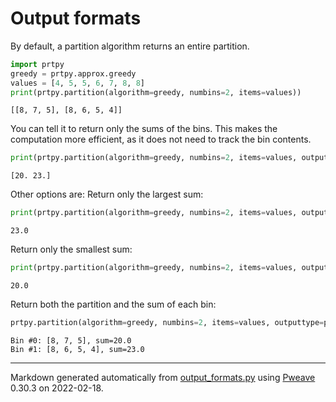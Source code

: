 # Output formats
By default, a partition algorithm returns an entire partition.


```python
import prtpy
greedy = prtpy.approx.greedy
values = [4, 5, 5, 6, 7, 8, 8]
print(prtpy.partition(algorithm=greedy, numbins=2, items=values))
```

```
[[8, 7, 5], [8, 6, 5, 4]]
```



You can tell it to return only the sums of the bins.
This makes the computation more efficient, as it does not need to track the bin contents.

```python
print(prtpy.partition(algorithm=greedy, numbins=2, items=values, outputtype=prtpy.out.Sums))
```

```
[20. 23.]
```



Other options are:
Return only the largest sum:

```python
print(prtpy.partition(algorithm=greedy, numbins=2, items=values, outputtype=prtpy.out.LargestSum))
```

```
23.0
```



Return only the smallest sum:

```python
print(prtpy.partition(algorithm=greedy, numbins=2, items=values, outputtype=prtpy.out.SmallestSum))
```

```
20.0
```



Return both the partition and the sum of each bin:

```python
prtpy.partition(algorithm=greedy, numbins=2, items=values, outputtype=prtpy.out.PartitionAndSums)
```

```
Bin #0: [8, 7, 5], sum=20.0
Bin #1: [8, 6, 5, 4], sum=23.0
```


---
Markdown generated automatically from [output_formats.py](output_formats.py) using [Pweave](http://mpastell.com/pweave) 0.30.3 on 2022-02-18.

